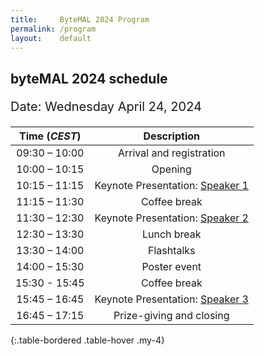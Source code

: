 ```yaml
---
title:     ByteMAL 2024 Program
permalink: /program
layout:    default
---
```


<h2><b>byteMAL 2024 schedule</b></h2> 
<p style = "font-size:20">Date: Wednesday April 24, 2024</p>

| Time (*CEST*) | Description |
| :-----------: | :---------: |
| 09:30 – 10:00 | Arrival and registration                             |
| 10:00 – 10:15 | Opening                               |
| 10:15 – 11:15 | Keynote Presentation: <a href="/bytemal-2024/keynotes">Speaker 1</a>  |
| 11:15 – 11:30 | Coffee break                          |
| 11:30 – 12:30 | Keynote Presentation: <a href="/bytemal-2024/keynotes">Speaker 2</a>    |
| 12:30 – 13:30 | Lunch break                           |
| 13:30 – 14:00 | Flashtalks            |
| 14:00 – 15:30 | Poster event  |
| 15:30 - 15:45 | Coffee break                          |
| 15:45 – 16:45 | Keynote Presentation: <a href="/bytemal-2024/keynotes">Speaker 3</a>   |
| 16:45 – 17:15 | Prize-giving and closing              |
{:.table-bordered .table-hover .my-4}

